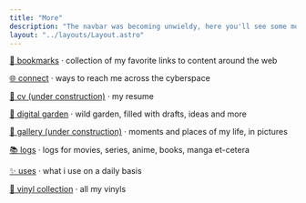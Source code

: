 ```yaml
---
title: "More"
description: "The navbar was becoming unwieldy, here you'll see some more of the various pages."
layout: "../layouts/Layout.astro"
---
```


[🔖 bookmarks](/bookmarks) · collection of my favorite links to content around the web

[🌐 connect](/connect) · ways to reach me across the cyberspace

[📜 cv (under construction)](/) · my resume

[🌱 digital garden](/garden) · wild garden, filled with drafts, ideas and more

[📸 gallery (under construction)](/) · moments and places of my life, in pictures

[📚 logs](/logs) · logs for movies, series, anime, books, manga et-cetera

[✨ uses](/uses) · what i use on a daily basis

[📀 vinyl collection](/vinyl) · all my vinyls